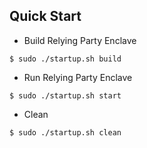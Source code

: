 Quick Start
-----------
- Build Relying Party Enclave
```
$ sudo ./startup.sh build
```

- Run Relying Party Enclave
```
$ sudo ./startup.sh start
```

- Clean
```
$ sudo ./startup.sh clean
```